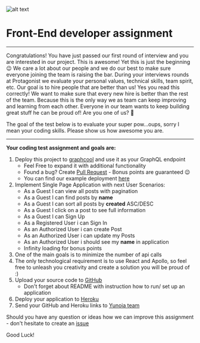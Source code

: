![alt text][logo]

[logo]: https://www.yunoia.com/social-logo.png "Yunoia"

# Front-End developer assignment
____
Congratulations! You have just passed our first round of interview and you are interested in our project. This is awesome! Yet this is just the beginning 😉 We care a lot about our people and we do our best to make sure everyone joining the team is raising the bar.
During your interviews rounds at Protagonist we evaluate your personal values, technical skills, team spirit, etc. Our goal is to hire people that are better than us! Yes you read this correctly! We want to make sure that every new hire is better than the rest of the team. Because this is the only way we as team can keep improving and learning from each other. Everyone in our team wants to keep building great stuff he can be proud of! Are you one of us? 🙂

The goal of the test below is to evaluate your super pow...oups, sorry I mean your coding skills. Please show us how awesome you are.
____

**Your coding test assignment and goals are:**

1. Deploy this project to [graphcool](https://www.graph.cool/) and use it as your GraphQL endpoint
    * Feel Free to expand it with additional functionality
    * Found a bug? Create [Pull Request](https://github.com/Yunoia/fe-developer-assignment/compare) - Bonus points are guaranteed 😉 
    * You can find our example deployment [here](https://api.graph.cool/simple/v1/cjah9azoi0xja0149nl4uptls)
2. Implement Single Page Application with next User Scenarios:
    * As a Guest I can view all posts with pagination
    * As a Guest I can find posts by **name**
    * As a Guest I can sort all posts by **created** ASC/DESC
    * As a Guest I click on a post to see full information
    * As a Guest I can Sign Up
    * As a Registered User i can Sign In
    * As an Authorized User i can create Post
    * As an Authorized User i can update my Posts
    * As an Authorized User i should see my **name** in application
    * Infinity loading for bonus points 
3. One of the main goals is to minimize the number of api calls
4. The only technological requirement is to use React and Apollo, so feel free to unleash you creativity and create a solution you will be proud of :)
5. Upload your source code to [GitHub](http://github.com)
    * Don't forget about README with instruction how to run/ set up an application
6. Deploy your application to [Heroku](https://heroku.com)
7. Send your GitHub and Heroku links to [Yunoia team](mailto:admin@protagonist.gg)

Should you have any question or ideas how we can improve this assignment - don't hesitate to create an [issue](https://github.com/Yunoia/fe-developer-assignment/issues/new)

Good Luck!
   
